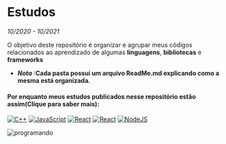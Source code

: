 # Estudos
*10/2020 - 10/2021*


O objetivo deste repositório é organizar e agrupar meus códigos relacionados ao aprendizado de algumas **linguagens**, **bibliotecas** e **frameworks**

- ***Nota* :Cada pasta possui um arquivo ReadMe.md explicando como a mesma está organizada.**


#### Por enquanto meus estudos publicados nesse repositório estão assim(Clique para saber mais):

   <a href="https://github.com/Pereira-Araujo/Estudos/tree/main/ano_1/C%2B%2B_learning"><img alt="C++" src="https://img.shields.io/badge/c++%20-%2300599C.svg?&style=for-the-badge&logo=c%2B%2B&ogoColor=white"/></a>
  <a href="https://github.com/Pereira-Araujo/Estudos/tree/main/ano_1/Js_learning"><img alt="JavaScript" src="https://img.shields.io/badge/javascript%20-%23323330.svg?&style=for-the-badge&logo=javascript&logoColor=%23F7DF1E"/></a>
   <a href="https://github.com/Pereira-Araujo/Estudos/tree/main/ano_1/React_Js_learning"><img alt="React" src="https://img.shields.io/badge/react%20-%2320232a.svg?&style=for-the-badge&logo=react&logoColor=%2361DAFB"/></a>
  <a href="https://github.com/Pereira-Araujo/Estudos/tree/main/ano_1/Solidity_learning"><img alt="React" src="https://img.shields.io/badge/solidity%20-%2320232a.svg?style=for-the-badge&logo=solidity&appveyor"/></a>
  <a href="https://github.com/Pereira-Araujo/Estudos/tree/main/ano_1/Node_learning"><img alt="NodeJS" src="https://img.shields.io/badge/node.js%20-%2343853D.svg?&style=for-the-badge&logo=node.js&logoColor=white"/></a>




 <img src="http://25.media.tumblr.com/bef9c3ef24707fbabf115f3267b7479d/tumblr_mom5j0GA1v1rc93aro1_500.gif" alt="programando"/>


